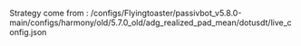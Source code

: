 Strategy come from : /configs/Flyingtoaster/passivbot_v5.8.0-main/configs/harmony/old/5.7.0_old/adg_realized_pad_mean/dotusdt/live_config.json